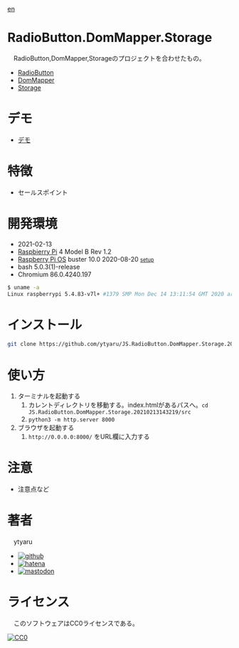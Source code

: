 [en](./README.md)

# RadioButton.DomMapper.Storage

　RadioButton,DomMapper,Storageのプロジェクトを合わせたもの。

* [RadioButton][]
* [DomMapper][]
* [Storage][]

[RadioButton]:https://github.com/ytyaru/JS.RadioButton.20210205164810
[DomMapper]:https://github.com/ytyaru/JS.DOM.Mapper.20210125121454
[Storage]:https://github.com/ytyaru/JS.Storage.Input.Select.TextArea.20210211115311

# デモ

* [デモ](https://ytyaru.github.io/JS.RadioButton.DomMapper.Storage.20210213143219/)

# 特徴

* セールスポイント

# 開発環境

* <time datetime="2021-02-13T14:32:15+0900">2021-02-13</time>
* [Raspbierry Pi](https://ja.wikipedia.org/wiki/Raspberry_Pi) 4 Model B Rev 1.2
* [Raspberry Pi OS](https://ja.wikipedia.org/wiki/Raspbian) buster 10.0 2020-08-20 <small>[setup](http://ytyaru.hatenablog.com/entry/2020/10/06/111111)</small>
* bash 5.0.3(1)-release
* Chromium 86.0.4240.197

```sh
$ uname -a
Linux raspberrypi 5.4.83-v7l+ #1379 SMP Mon Dec 14 13:11:54 GMT 2020 armv7l GNU/Linux
```

# インストール

```sh
git clone https://github.com/ytyaru/JS.RadioButton.DomMapper.Storage.20210213143219
```

# 使い方

1. ターミナルを起動する
    1. カレントディレクトリを移動する。index.htmlがあるパスへ。`cd JS.RadioButton.DomMapper.Storage.20210213143219/src`
    2. `python3 -m http.server 8000`
2. ブラウザを起動する
    1. `http://0.0.0.0:8000/` をURL欄に入力する

# 注意

* 注意点など

# 著者

　ytyaru

* [![github](http://www.google.com/s2/favicons?domain=github.com)](https://github.com/ytyaru "github")
* [![hatena](http://www.google.com/s2/favicons?domain=www.hatena.ne.jp)](http://ytyaru.hatenablog.com/ytyaru "hatena")
* [![mastodon](http://www.google.com/s2/favicons?domain=mstdn.jp)](https://mstdn.jp/web/accounts/233143 "mastdon")

# ライセンス

　このソフトウェアはCC0ライセンスである。

[![CC0](http://i.creativecommons.org/p/zero/1.0/88x31.png "CC0")](http://creativecommons.org/publicdomain/zero/1.0/deed.ja)

